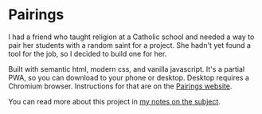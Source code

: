 # Pairings

I had a friend who taught religion at a Catholic school and needed a way to pair her students with a random saint for a project. She hadn't yet found a tool for the job, so I decided to build one for her.

Built with semantic html, modern css, and vanilla javascript. It's a partial PWA, so you can download to your phone or desktop. Desktop requires a Chromium browser. Instructions for that are on the [Pairings website](https://pairingapp.netlify.app/about).

You can read more about this project in [my notes on the subject](https://notebook.samfeldstein.xyz/notes/pairings-notes/).
